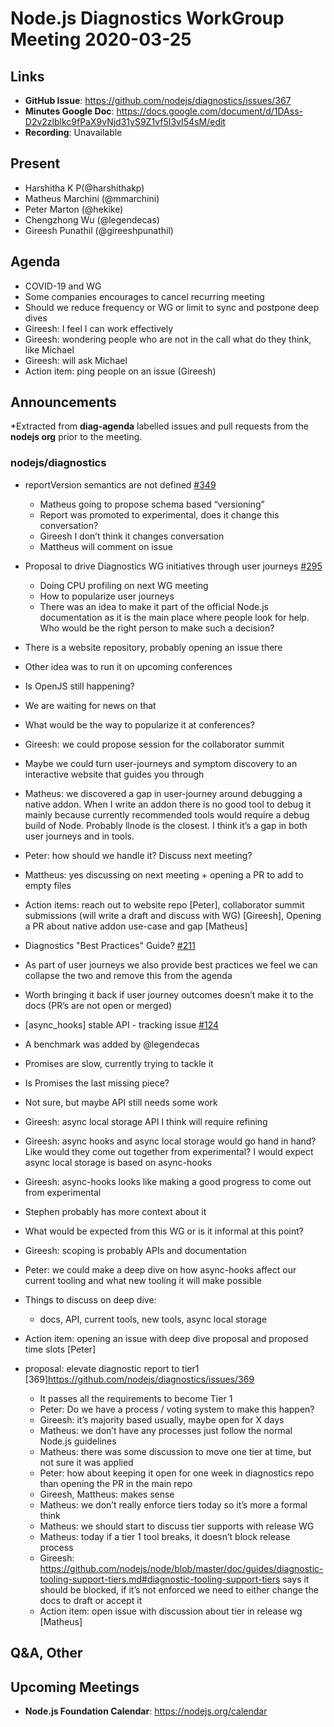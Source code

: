 # Node.js  Diagnostics WorkGroup Meeting 2020-03-25

## Links

* **GitHub Issue**: https://github.com/nodejs/diagnostics/issues/367
* **Minutes Google Doc**: https://docs.google.com/document/d/1DAss-D2v2zlblkc9fPaX9vNjd31yS9Z1vf5I3vI54sM/edit
* **Recording**: Unavailable

## Present

* Harshitha K P(@harshithakp)
* Matheus Marchini (@mmarchini)
* Peter Marton (@hekike)
* Chengzhong Wu (@legendecas)
* Gireesh Punathil (@gireeshpunathil)

## Agenda

* COVID-19 and WG
 * Some companies encourages to cancel recurring meeting
 * Should we reduce frequency or WG or limit to sync and postpone deep dives
 * Gireesh: I feel I can work effectively
 * Gireesh: wondering people who are not in the call what do they think, like Michael
 * Gireesh: will ask Michael
 * Action item: ping people on an issue (Gireesh)

## Announcements

*Extracted from **diag-agenda** labelled issues and pull requests from the **nodejs org** prior to the meeting.

### nodejs/diagnostics

* reportVersion semantics are not defined [#349](https://github.com/nodejs/diagnostics/issues/349)
  * Matheus going to propose schema based “versioning”
  * Report was promoted to experimental, does it change this conversation?
  * Gireesh I don’t think it changes conversation
  * Mattheus will comment on issue
* Proposal to drive Diagnostics WG initiatives through user journeys [#295](https://github.com/nodejs/diagnostics/issues/295)
  * Doing CPU profiling on next WG meeting
  * How to popularize user journeys
  * There was an idea to make it part of the official Node.js documentation as it is the main place where people look for help. Who would be the right person to make such a decision?
* There is a website repository, probably opening an issue there
* Other idea was to run it on upcoming conferences
* Is OpenJS still happening?
* We are waiting for news on that
* What would be the way to popularize it at conferences?
* Gireesh: we could propose session for the collaborator summit
* Maybe we could turn user-journeys and symptom discovery to an interactive website that guides you through
* Matheus: we discovered a gap in user-journey around debugging a native addon. When I write an addon there is no good tool to debug it mainly because currently recommended tools would require a debug build of Node. Probably llnode is the closest. I think it’s a gap in both user journeys and in tools.
* Peter: how should we handle it? Discuss next meeting?
* Mattheus: yes discussing on next meeting + opening a PR to add to empty files
* Action items: reach out to website repo [Peter], collaborator summit submissions (will write a draft and discuss with WG) [Gireesh], Opening a PR about native addon use-case and gap [Matheus]

* Diagnostics "Best Practices" Guide? [#211](https://github.com/nodejs/diagnostics/issues/211)
* As part of user journeys we also provide best practices we feel we can collapse the two and remove this from the agenda
* Worth bringing it back if user journey outcomes doesn’t make it to the docs (PR’s are not open or merged)

* \[async_hooks\] stable API - tracking issue [#124](https://github.com/nodejs/diagnostics/issues/124)
* A benchmark was added by @legendecas
* Promises are slow, currently trying to tackle it
* Is Promises the last missing piece?
* Not sure, but maybe API still needs some work
* Gireesh: async local storage API I think will require refining
* Gireesh: async hooks and async local storage would go hand in hand? Like would they come out together from experimental? I would expect async local storage is based on async-hooks
* Gireesh: async-hooks looks like making a good progress to come out from experimental
* Stephen probably has more context about it
* What would be expected from this WG or is it informal at this point?
* Gireesh: scoping is probably APIs and documentation
* Peter: we could make a deep dive on how async-hooks affect our current tooling and what new tooling it will make possible
* Things to discuss on deep dive:
  * docs, API, current tools, new tools, async local storage
* Action item: opening an issue with deep dive proposal and proposed time slots [Peter]

* proposal: elevate diagnostic report to tier1
[369]https://github.com/nodejs/diagnostics/issues/369
  * It passes all the requirements to become Tier 1
  * Peter: Do we have a process / voting system to make this happen?
  * Gireesh: it’s majority based usually, maybe open for X days
  * Matheus: we don’t have any processes just follow the normal Node.js guidelines
  * Matheus: there was some discussion to move one tier at time, but not sure it was applied
  * Peter: how about keeping it open for one week in diagnostics repo than opening the PR in the main repo
  * Gireesh, Mattheus: makes sense
  * Matheus: we don’t really enforce tiers today so it’s more a formal think
  * Matheus: we should start to discuss tier supports with release WG
  * Matheus: today if a tier 1 tool breaks, it doesn’t block release process
  * Gireesh: https://github.com/nodejs/node/blob/master/doc/guides/diagnostic-tooling-support-tiers.md#diagnostic-tooling-support-tiers says it should be blocked, if it’s not enforced we need to either change the docs to draft or accept it
  * Action item: open issue with discussion about tier in release wg [Matheus]

## Q&A, Other

## Upcoming Meetings

* **Node.js Foundation Calendar**: https://nodejs.org/calendar
